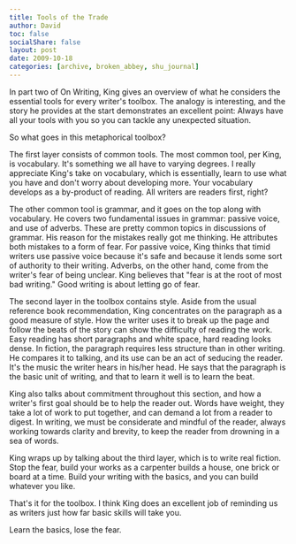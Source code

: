 ```yaml
---
title: Tools of the Trade
author: David
toc: false
socialShare: false
layout: post
date: 2009-10-18
categories: [archive, broken_abbey, shu_journal]
---
```


In part two of On Writing, King gives an overview of what he considers the
essential tools for every writer's toolbox. The analogy is interesting, and the
story he provides at the start demonstrates an excellent point: Always have all
your tools with you so you can tackle any unexpected situation.

So what goes in this metaphorical toolbox?

The first layer consists of common tools. The most common tool, per King, is
vocabulary. It's something we all have to varying degrees. I really appreciate
King's take on vocabulary, which is essentially, learn to use what you have and
don't worry about developing more. Your vocabulary develops as a by-product of
reading. All writers are readers first, right?

The other common tool is grammar, and it goes on the top along with vocabulary.
He covers two fundamental issues in grammar: passive voice, and use of adverbs.
These are pretty common topics in discussions of grammar. His reason for the
mistakes really got me thinking. He attributes both mistakes to a form of fear.
For passive voice, King thinks that timid writers use passive voice because it's
safe and because it lends some sort of authority to their writing. Adverbs, on
the other hand, come from the writer's fear of being unclear. King believes that
"fear is at the root of most bad writing." Good writing is about letting go of
fear.

The second layer in the toolbox contains style. Aside from the usual reference
book recommendation, King concentrates on the paragraph as a good measure of
style. How the writer uses it to break up the page and follow the beats of the
story can show the difficulty of reading the work. Easy reading has short
paragraphs and white space, hard reading looks dense. In fiction, the paragraph
requires less structure than in other writing. He compares it to talking, and
its use can be an act of seducing the reader. It's the music the writer hears in
his/her head. He says that the paragraph is the basic unit of writing, and that
to learn it well is to learn the beat.

King also talks about commitment throughout this section, and how a writer's
first goal should be to help the reader out. Words have weight, they take a lot
of work to put together, and can demand a lot from a reader to digest. In
writing, we must be considerate and mindful of the reader, always working
towards clarity and brevity, to keep the reader from drowning in a sea of words.

King wraps up by talking about the third layer, which is to write real fiction.
Stop the fear, build your works as a carpenter builds a house, one brick or
board at a time. Build your writing with the basics, and you can build whatever
you like.

That's it for the toolbox. I think King does an excellent job of reminding us as
writers just how far basic skills will take you.

Learn the basics, lose the fear.
